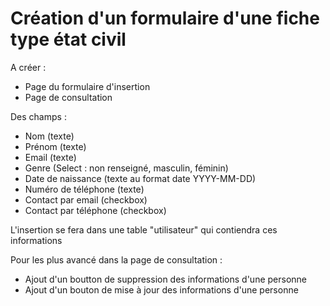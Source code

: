 # Création d'un formulaire d'une fiche type état civil

A créer :
 * Page du formulaire d'insertion
 * Page de consultation

Des champs :
 * Nom            (texte)
 * Prénom         (texte)
 * Email          (texte)
 * Genre          (Select : non renseigné, masculin, féminin)
 * Date de naissance (texte au format date YYYY-MM-DD)
 * Numéro de téléphone (texte)
 * Contact par email (checkbox)
 * Contact par téléphone (checkbox)

L'insertion se fera dans une table "utilisateur" qui contiendra ces informations

Pour les plus avancé dans la page de consultation :
 * Ajout d'un boutton de suppression des informations d'une personne
 * Ajout d'un bouton de mise à jour des informations d'une personne
 

